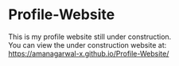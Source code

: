 # Profile-Website

This is my profile website still under construction.  
You can view the under construction website at:  
https://amanagarwal-x.github.io/Profile-Website/



